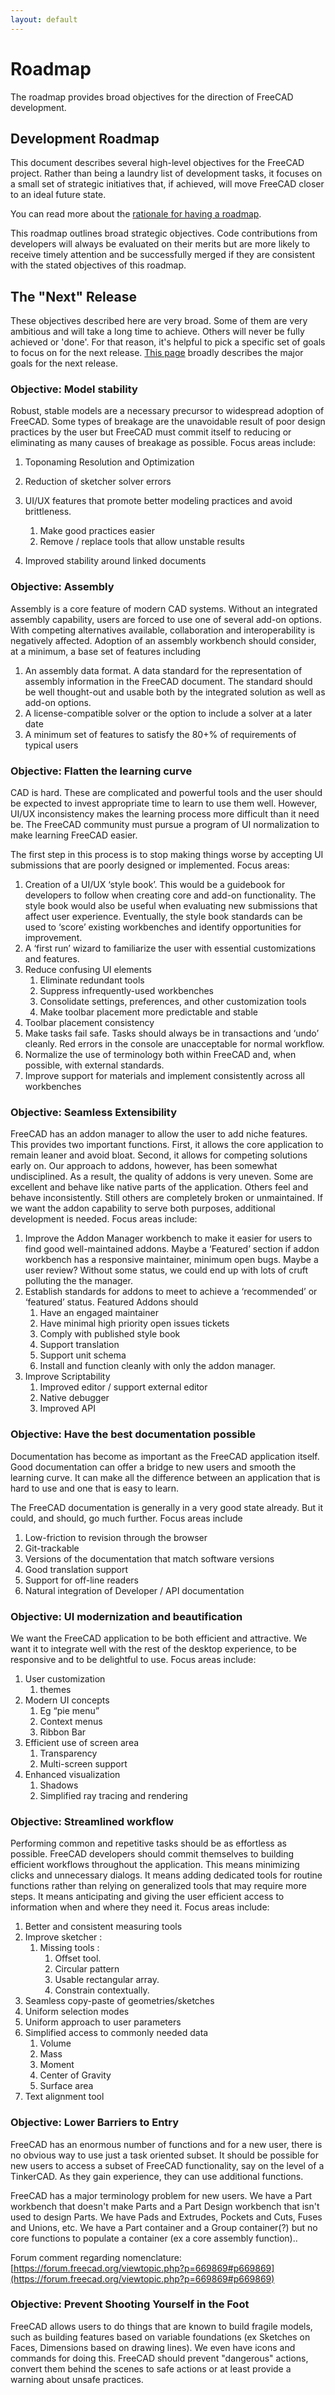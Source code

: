 ```yaml
---
layout: default
---
```


# Roadmap

The roadmap provides broad objectives for the direction of FreeCAD development.

## Development Roadmap

This document describes several high-level objectives for the FreeCAD project.  Rather than being a laundry list of development tasks, it focuses on a small set of strategic initiatives that, if achieved, will move FreeCAD closer to an ideal future state.

You can read more about the [rationale for having a roadmap](rationale.md).

This roadmap outlines broad strategic objectives. Code contributions from developers will always be evaluated on their merits but are more likely to receive timely attention and be successfully merged if they are consistent with the stated objectives of this roadmap.

## The "Next" Release

These objectives described here are very broad. Some of them are very ambitious and will take a long time to achieve.  Others will never be fully achieved or 'done'.  For that reason, it's helpful to pick a specific set of goals to focus on for the next release.  [This page](next.md) broadly describes the major goals for the next release.

### Objective: Model stability

Robust, stable models are a necessary precursor to widespread adoption of FreeCAD.  Some types of breakage are the unavoidable result of poor design practices by the user but FreeCAD must commit itself to reducing or eliminating as many causes of breakage as possible. Focus areas include:

1. Toponaming Resolution and Optimization
2. Reduction of sketcher solver errors
3. UI/UX features that promote better modeling practices and avoid brittleness.

    1. Make good practices easier
    2. Remove / replace tools that allow unstable results
4. Improved stability around linked documents

### Objective:  Assembly

Assembly is a core feature of modern CAD systems.  Without an integrated assembly capability, users are forced to use one of several add-on options.  With competing alternatives available, collaboration and interoperability is negatively affected.  Adoption of an assembly workbench should consider, at a minimum, a base set of features including

1. An assembly data format.  A data standard for the representation of assembly information in the FreeCAD document.  The standard should be well thought-out and usable both by the integrated solution as well as add-on options.
2. A license-compatible solver or the option to include a solver at a later date
3. A minimum set of features to satisfy the 80+% of requirements of typical users

### Objective: Flatten the learning curve

CAD is hard.  These are complicated and powerful tools and the user should be expected to invest appropriate time to learn to use them well.  However, UI/UX inconsistency makes the learning process more difficult than it need be.  The FreeCAD community must pursue a program of UI normalization to make learning FreeCAD easier.

The first step in this process is to stop making things worse by accepting UI submissions that are poorly designed or implemented.  Focus areas:

1. Creation of a UI/UX ‘style book’.  This would be a guidebook for developers to follow when creating core and add-on functionality.  The style book would also be useful when evaluating new submissions that affect user experience.  Eventually, the style book standards can be used to ‘score’ existing workbenches and identify opportunities for improvement.
2. A ‘first run’ wizard to familiarize the user with essential customizations and features.
3. Reduce confusing UI elements
    1. Eliminate redundant tools
    2. Suppress infrequently-used workbenches
    3. Consolidate settings, preferences, and other customization tools
    4. Make toolbar placement more predictable and stable
4. Toolbar placement consistency
5. Make tasks fail safe.  Tasks should always be in transactions and ‘undo’ cleanly. Red errors in the console are unacceptable for normal workflow.
6. Normalize the use of terminology both within FreeCAD and, when possible, with external standards.
7. Improve support for materials and implement consistently across all workbenches

### Objective:  Seamless Extensibility

FreeCAD has an addon manager to allow the user to add niche features.  This provides two important functions.  First, it allows the core application to remain leaner and avoid bloat. Second, it allows for competing solutions early on.  Our approach to addons, however, has been somewhat undisciplined.  As a result, the quality of addons is very uneven.  Some are excellent and behave like native parts of the application.  Others feel and behave inconsistently.  Still others are completely broken or unmaintained.  If we want the addon capability to serve both purposes, additional development is needed.  Focus areas include:

1. Improve the Addon Manager workbench to make it easier for users to find good well-maintained addons.  Maybe a ‘Featured’ section if addon workbench has a responsive maintainer, minimum open bugs.   Maybe a user review?  Without some status, we could end up with lots of cruft polluting the the manager.
2. Establish standards for addons to meet to achieve a ‘recommended’ or ‘featured’ status. Featured Addons should
    1. Have an engaged maintainer
    2. Have minimal high priority open issues tickets
    3. Comply with published style book
    4. Support translation
    5. Support unit schema
    6. Install and function cleanly with only the addon manager.
3. Improve Scriptability
    1. Improved editor / support external editor
    2. Native debugger
    3. Improved API

### Objective:  Have the best documentation possible

Documentation has become as important as the FreeCAD application itself. Good documentation can offer a bridge to new users and smooth the learning curve. It can make all the difference between an application that is hard to use and one that is easy to learn.

The FreeCAD documentation is generally in a very good state already. But it could, and should, go much further.  Focus areas include

1. Low-friction to revision through the browser
2. Git-trackable
3. Versions of the documentation that match software versions
4. Good translation support
5. Support for off-line readers
6. Natural integration of Developer / API documentation

### Objective: UI modernization and beautification

We want the FreeCAD application to be both efficient and attractive.  We want it to integrate well with the rest of the desktop experience, to be responsive and to be delightful to use. Focus areas include:

1. User customization
    1. themes
2. Modern UI concepts
    1. Eg “pie menu”
    2. Context menus
    3. Ribbon Bar
3. Efficient use of screen area
    1. Transparency
    2. Multi-screen support
4. Enhanced visualization
    1. Shadows
    2. Simplified ray tracing and rendering

### Objective: Streamlined workflow

Performing common and repetitive tasks should be as effortless as possible.  FreeCAD developers should commit themselves to building efficient workflows throughout the application.  This means minimizing clicks and unnecessary dialogs.  It means adding dedicated tools for routine functions rather than relying on generalized tools that may require more steps. It means anticipating and giving the user efficient access to information when and where they need it.  Focus areas include:

1. Better and consistent measuring tools
2. Improve sketcher :
    1. Missing tools :
        1. Offset tool.
        2. Circular pattern
        3. Usable rectangular array.
        4. Constrain contextually.
3. Seamless copy-paste of geometries/sketches
4. Uniform selection modes
5. Uniform approach to user parameters
6. Simplified access to commonly needed data
    1. Volume
    2. Mass
    3. Moment
    4. Center of Gravity
    5. Surface area
7. Text alignment tool

### Objective: Lower Barriers to Entry

FreeCAD has an enormous number of functions and for a new user, there is no obvious way to use just a task oriented subset.  It should be possible for new users to access a subset of FreeCAD functionality, say on the level of a TinkerCAD.  As they gain experience, they can use additional functions.

FreeCAD has a major terminology problem for new users.  We have a Part workbench that doesn't make Parts and a Part Design workbench that isn't used to design Parts.  We have Pads and Extrudes, Pockets and Cuts, Fuses and Unions, etc.  We have a Part container and a Group container(?) but no core functions to populate a container (ex a core assembly function)..

Forum comment regarding nomenclature: [https://forum.freecad.org/viewtopic.php?p=669869#p669869](https://forum.freecad.org/viewtopic.php?p=669869#p669869)

### Objective: Prevent Shooting Yourself in the Foot

FreeCAD allows users to do things that are known to build fragile models, such as building features based on variable foundations (ex Sketches on Faces, Dimensions based on drawing lines).  We even have icons and commands for doing this.  FreeCAD should prevent "dangerous" actions, convert them behind the scenes to safe actions or at least provide a warning about unsafe practices.

